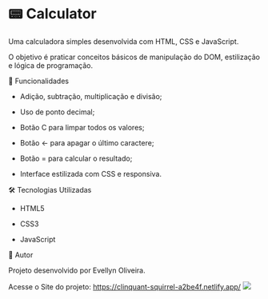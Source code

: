 # 📟 Calculator

Uma calculadora simples desenvolvida com HTML, CSS e JavaScript.

O objetivo é praticar conceitos básicos de manipulação do DOM, estilização e lógica de programação.


🚀 Funcionalidades

- Adição, subtração, multiplicação e divisão;

- Uso de ponto decimal;

- Botão C para limpar todos os valores;

- Botão ← para apagar o último caractere;

- Botão = para calcular o resultado;

- Interface estilizada com CSS e responsiva.


🛠️ Tecnologias Utilizadas

- HTML5

- CSS3

- JavaScript


📌 Autor

Projeto desenvolvido por Evellyn Oliveira.


Acesse o Site do projeto:
https://clinquant-squirrel-a2be4f.netlify.app/
<img src="printProject.png">
